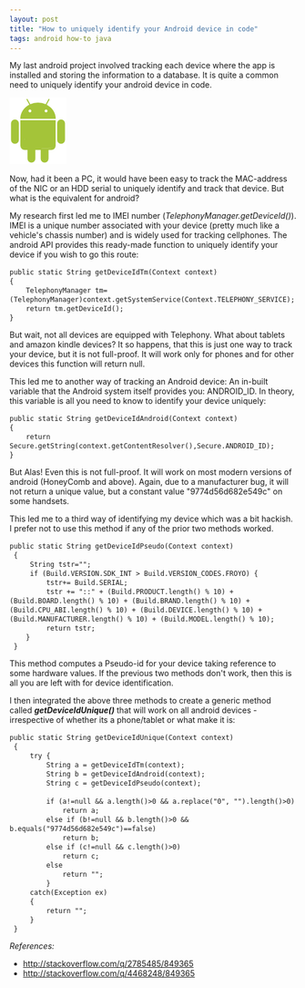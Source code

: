 ```yaml
---
layout: post
title: "How to uniquely identify your Android device in code"
tags: android how-to java
---
```


My last android project involved tracking each device where the app is installed and storing the information to a database. It is quite a common need to uniquely identify your android device in code.<!--more-->

![droid-man](/uploads/old/droid-man.png)

Now, had it been a PC, it would have been easy to track the MAC-address of the NIC or an HDD serial to uniquely identify and track that device. But what is the equivalent for android?

My research first led me to IMEI number (*TelephonyManager.getDeviceId()*). IMEI is a unique number associated with your device (pretty much like a vehicle's chassis number) and is widely used for tracking cellphones. The android API provides this ready-made function to uniquely identify your device if you wish to go this route:

	public static String getDeviceIdTm(Context context)
	{
		TelephonyManager tm=(TelephonyManager)context.getSystemService(Context.TELEPHONY_SERVICE);
		return tm.getDeviceId();
	}

But wait, not all devices are equipped with Telephony. What about tablets and amazon kindle devices? It so happens, that this is just one way to track your device, but it is not full-proof. It will work only for phones and for other devices this function will return null.

This led me to another way of tracking an Android device: An in-built variable that the Android system itself provides you: ANDROID\_ID. In theory, this variable is all you need to know to identify your device uniquely:

	public static String getDeviceIdAndroid(Context context)
	{
		return Secure.getString(context.getContentResolver(),Secure.ANDROID_ID);
	}

But Alas! Even this is not full-proof. It will work on most modern versions of android (HoneyComb and above). Again, due to a manufacturer bug, it will not return a unique value, but a constant value "9774d56d682e549c" on some handsets.

This led me to a third way of identifying my device which was a bit hackish. I prefer not to use this method if any of the prior two methods worked.

	public static String getDeviceIdPseudo(Context context)
	 {
		 String tstr="";
		 if (Build.VERSION.SDK_INT > Build.VERSION_CODES.FROYO) {
			 tstr+= Build.SERIAL;
			 tstr += "::" + (Build.PRODUCT.length() % 10) + (Build.BOARD.length() % 10) + (Build.BRAND.length() % 10) + (Build.CPU_ABI.length() % 10) + (Build.DEVICE.length() % 10) + (Build.MANUFACTURER.length() % 10) + (Build.MODEL.length() % 10);
			 return tstr;
		}
	 }

This method computes a Pseudo-id for your device taking reference to some hardware values. If the previous two methods don't work, then this is all you are left with for device identification.

I then integrated the above three methods to create a generic method called ***getDeviceIdUnique()*** that will work on all android devices - irrespective of whether its a phone/tablet or what make it is:

	public static String getDeviceIdUnique(Context context)
	 {
		 try {
			 String a = getDeviceIdTm(context);
			 String b = getDeviceIdAndroid(context);
			 String c = getDeviceIdPseudo(context);

			 if (a!=null && a.length()>0 && a.replace("0", "").length()>0) 
				 return a;
			 else if (b!=null && b.length()>0 && b.equals("9774d56d682e549c")==false) 
				 return b;
			 else if (c!=null && c.length()>0) 
				 return c;
			 else
				 return "";
			 }
		 catch(Exception ex)
		 {
			 return "";
		 }
	 }

*References:*

- <http://stackoverflow.com/q/2785485/849365>
- <http://stackoverflow.com/q/4468248/849365>
